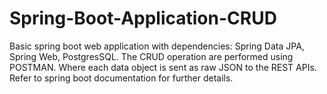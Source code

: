 # Spring-Boot-Application-CRUD
Basic spring boot web application with dependencies: Spring Data JPA, Spring Web, PostgresSQL. The CRUD operation are performed using POSTMAN.
Where each data object is sent as raw JSON to the REST APIs.
Refer to spring boot documentation for further details.
